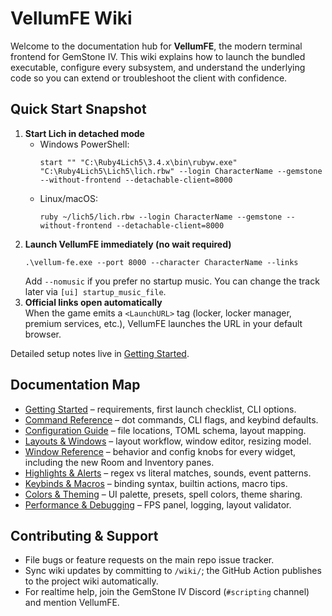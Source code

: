 # VellumFE Wiki

Welcome to the documentation hub for **VellumFE**, the modern terminal frontend for GemStone IV. This wiki explains how to launch the bundled executable, configure every subsystem, and understand the underlying code so you can extend or troubleshoot the client with confidence.

## Quick Start Snapshot

1. **Start Lich in detached mode**  
   - Windows PowerShell:  
     ```
     start "" "C:\Ruby4Lich5\3.4.x\bin\rubyw.exe" "C:\Ruby4Lich5\Lich5\lich.rbw" --login CharacterName --gemstone --without-frontend --detachable-client=8000
     ```
   - Linux/macOS:  
     ```
     ruby ~/lich5/lich.rbw --login CharacterName --gemstone --without-frontend --detachable-client=8000
     ```
2. **Launch VellumFE immediately (no wait required)**
   ```
   .\vellum-fe.exe --port 8000 --character CharacterName --links
   ```
   Add `--nomusic` if you prefer no startup music. You can change the track later via `[ui] startup_music_file`.
3. **Official links open automatically**  
   When the game emits a `<LaunchURL>` tag (locker, locker manager, premium services, etc.), VellumFE launches the URL in your default browser.

Detailed setup notes live in [Getting Started](Getting-Started.md).

## Documentation Map

- [Getting Started](Getting-Started.md) – requirements, first launch checklist, CLI options.
- [Command Reference](Command-Reference.md) – dot commands, CLI flags, and keybind defaults.
- [Configuration Guide](Configuration.md) – file locations, TOML schema, layout mapping.
- [Layouts & Windows](Layouts-and-Windows.md) – layout workflow, window editor, resizing model.
- [Window Reference](Window-Reference.md) – behavior and config knobs for every widget, including the new Room and Inventory panes.
- [Highlights & Alerts](Highlights-and-Alerts.md) – regex vs literal matches, sounds, event patterns.
- [Keybinds & Macros](Keybinds-and-Macros.md) – binding syntax, builtin actions, macro tips.
- [Colors & Theming](Colors-and-Theming.md) – UI palette, presets, spell colors, theme sharing.
- [Performance & Debugging](Performance-and-Debugging.md) – FPS panel, logging, layout validator.

## Contributing & Support

- File bugs or feature requests on the main repo issue tracker.
- Sync wiki updates by committing to `/wiki/`; the GitHub Action publishes to the project wiki automatically.
- For realtime help, join the GemStone IV Discord (`#scripting` channel) and mention VellumFE.
